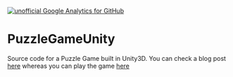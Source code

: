 [![unofficial Google Analytics for GitHub](https://gaforgithub.azurewebsites.net/api?repo=PuzzleGameUnity)](https://github.com/dgkanatsios/gaforgithub)

PuzzleGameUnity
===============
Source code for a Puzzle Game built in Unity3D. You can check a blog post [here](http://dgkanatsios.com/2014/07/01/simple-puzzle-game-in-unity-source-code-provided-3/) whereas you can play the game [here](http://unitysamples.azurewebsites.net/simplepuzzlegame/)
